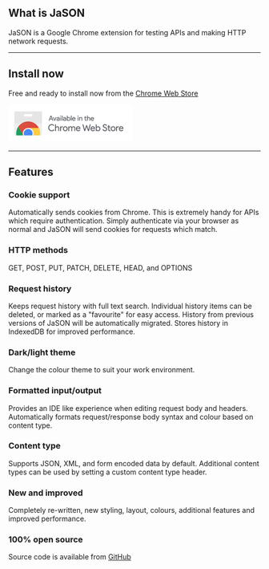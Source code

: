 ## What is JaSON ##
JaSON is a Google Chrome extension for testing APIs and making HTTP network requests.

---

## Install now ##
Free and ready to install now from the [Chrome Web Store](https://chrome.google.com/webstore/detail/oealdlhfjifhgbmjnenhkgffglaibojf) 

<p>
  <a href="https://chrome.google.com/webstore/detail/oealdlhfjifhgbmjnenhkgffglaibojf" target="_blank">
    <img src="https://github.com/shanebell/JaSON/raw/master/public/chrome-web-store.png" style="width: 248px;"/>
  </a>
</p>

---

## Features ##

### Cookie support ###
Automatically sends cookies from Chrome. This is extremely handy for APIs which require authentication. Simply authenticate via your browser as normal and JaSON will send cookies for requests which match.

### HTTP methods ###
GET, POST, PUT, PATCH, DELETE, HEAD, and OPTIONS

### Request history ###
Keeps request history with full text search. Individual history items can be deleted, or marked as a "favourite" for easy access. History from previous versions of JaSON will be automatically migrated. Stores history in IndexedDB for improved performance.

### Dark/light theme ###
Change the colour theme to suit your work environment.

### Formatted input/output ###
Provides an IDE like experience when editing request body and headers. Automatically formats request/response body syntax and colour based on content type.

### Content type ###
Supports JSON, XML, and form encoded data by default. Additional content types can be used by setting a custom content type header.

### New and improved ###
Completely re-written, new styling, layout, colours, additional features and improved performance.

### 100% open source ###
Source code is available from [GitHub](https://github.com/shanebell/JaSON)
